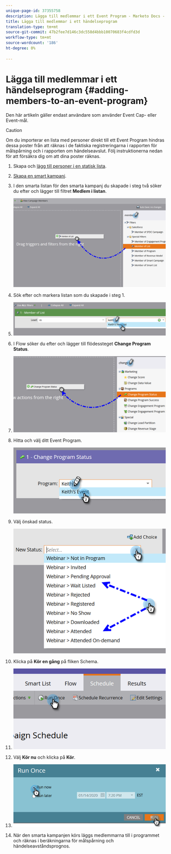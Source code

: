 ```yaml
---
unique-page-id: 37355758
description: Lägga till medlemmar i ett Event Program - Marketo Docs - Produktdokumentation
title: Lägga till medlemmar i ett händelseprogram
translation-type: tm+mt
source-git-commit: 47b2fee7d146c3dc558d4bbb10070683f4cdfd3d
workflow-type: tm+mt
source-wordcount: '186'
ht-degree: 0%

---
```



# Lägga till medlemmar i ett händelseprogram {#adding-members-to-an-event-program}

Den här artikeln gäller endast användare som använder Event Cap- eller Event-mål.

>[!CAUTION]
>
>Om du importerar en lista med personer direkt till ett Event Program hindras dessa poster från att räknas i de faktiska registreringarna i rapporten för målspårning och i rapporten om händelseavslut. Följ instruktionerna nedan för att försäkra dig om att dina poster räknas.

1. Skapa och [lägg till personer i en statisk lista](http://docs.marketo.com/x/ecKt).
1. [Skapa en smart kampanj](http://docs.marketo.com/x/M4AR).
1. I den smarta listan för den smarta kampanj du skapade i steg två söker du efter och lägger till filtret **Medlem i listan**.

   ![](assets/three.png)

1. Sök efter och markera listan som du skapade i steg 1.
1. ![](assets/four.png)

1. I Flow söker du efter och lägger till flödessteget **Change Program Status**.
1. ![](assets/five.png)

1. Hitta och välj ditt Event Program.

   ![](assets/six.png)

1. Välj önskad status.

   ![](assets/seven.png)

1. Klicka på **Kör en gång** på fliken Schema.
1. ![](assets/eight.png)

1. Välj **Kör nu** och klicka på **Kör**.
1. ![](assets/nine.png)

1. När den smarta kampanjen körs läggs medlemmarna till i programmet och räknas i beräkningarna för målspårning och händelseavståndsprognos.

